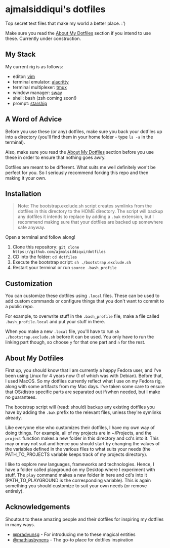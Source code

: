 # ajmalsiddiqui's dotfiles

Top secret text files that make my world a better place. :')

Make sure you read the [About My Dotfiles](#about-my-dotfiles) section if you intend to use these.
Currently under construction.

## My Stack

My current rig is as follows:
* editor: [vim](https://www.vim.org/)
* terminal emulator: [alacritty](https://alacritty.org/)
* terminal multiplexer: [tmux](https://github.com/tmux/tmux/wiki)
* window manager: [sway](https://swaywm.org/)
* shell: bash (zsh coming soon!)
* prompt: [starship](https://starship.rs/)

## A Word of Advice

Before you use these (or any) dotfiles, make sure you back your dotfiles up into a directory (you'll find them in your home folder - type `ls -a` in the terminal).

Also, make sure you read the [About My Dotfiles](#about-my-dotfiles) section before you use these in order to ensure that nothing goes awry.

Dotfiles are meant to be different. What suits me well definitely won't be perfect for you. So I seriously recommend forking this repo and then making it your own.

## Installation

> Note:
The bootstrap.exclude.sh script creates symlinks from the dotfiles in this directory to the HOME directory. The script will backup any dotfiles it intends to replace by adding a `.bak` extension, but I recommend making sure that your dotfiles are backed up somewhere safe anyway.

Open a terminal and follow along!
1. Clone this repository: `git clone https://github.com/ajmalsiddiqui/dotfiles`
2. CD into the folder: `cd dotfiles`
3. Execute the bootstrap script: `sh ./bootstrap.exclude.sh`
4. Restart your terminal or run `source .bash_profile`

## Customization

You can customize these dotfiles using `.local` files. These can be used to add custom commands or configure things that you don't want to commit to a public repo. 

For example, to overwrite stuff in the `.bash_profile` file, make a file called `.bash_profile.local` and put your stuff in there. 

When you make a new `.local` file, you'll have to run `sh ./bootstrap.exclude.sh` before it can be used. You only have to run the linking part though, so choose `y` for that one part and `n` for the rest.

## About My Dotfiles

First up, you should know that I am currently a happy Fedora user, and I've been using Linux for 4 years now (1 of which was with Debian). Before that, I used MacOS. So my dotfiles currently reflect what I use on my Fedora rig, along with some artifacts from my Mac days. I've taken some care to ensure that OS/distro specific parts are separated out if/when needed, but I make no guarantees.

The bootstrap script will (read: should) backup any existing dotfiles you have by adding the `.bak` prefix to the relevant files, unless they're symlinks already.

Like everyone else who customizes their dotfiles, I have my own way of doing things. For example, all of my projects are in ~/Projects, and the `project` function makes a new folder in this directory and cd's into it. This may or may not suit and hence you should start by changing the values of the variables defined in the various files to what suits your needs (the PATH_TO_PROJECTS variable keeps track of my projects directory).

I like to explore new languages, frameworks and technologies. Hence, I have a folder called playground on my Desktop where I experiment with stuff. The `play` command makes a new folder in here and cd's into it (PATH_TO_PLAYGROUND is the corresponding variable). This is again something you should customize to suit your own needs (or remove entirely).

## Acknowledgements


Shoutout to these amazing people and their dotfiles for inspiring my dotfiles in many ways.

- [@pradyunsg](https://github.com/pradyunsg/dotfiles) - For introducing me to these magical entities
- [@mathiasbynens](https://github.com/mathiasbynens/dotfiles) - The go-to place for dotfiles inspiration
